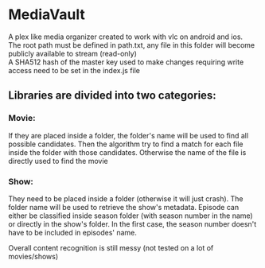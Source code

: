 # MediaVault
A plex like media organizer created to work with vlc on android and ios.  
The root path must be defined in path.txt, any file in this folder will become publicly available to stream (read-only)  
A SHA512 hash of the master key used to make changes requiring write access need to be set in the index.js file

## Libraries are divided into two categories:

### Movie:

If they are placed inside a folder, the folder's name will be used to find all possible candidates. Then the algorithm try to find a match for each file inside the folder with those candidates.
Otherwise the name of the file is directly used to find the movie

### Show:

They need to be placed inside a folder (otherwise it will just crash).
The folder name will be used to retrieve the show's metadata.
Episode can either be classified inside season folder (with season number in the name) or directly in the show's folder.
In the first case, the season number doesn't have to be included in episodes' name.

Overall content recognition is still messy (not tested on a lot of movies/shows)
